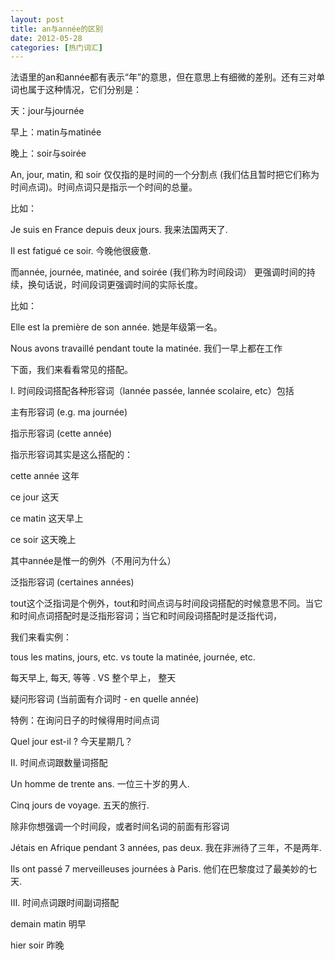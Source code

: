 ```yaml
---
layout: post
title: an与année的区别
date: 2012-05-28
categories: [热门词汇]  
---
```


法语里的an和année都有表示“年”的意思，但在意思上有细微的差别。还有三对单词也属于这种情况，它们分别是：

天：jour与journée

早上：matin与matinée

晚上：soir与soirée

An, jour, matin, 和 soir 仅仅指的是时间的一个分割点 (我们估且暂时把它们称为时间点词)。时间点词只是指示一个时间的总量。

比如：

Je suis en France depuis deux jours. 我来法国两天了.

Il est fatigué ce soir. 今晚他很疲惫.

而année, journée, matinée, and soirée (我们称为时间段词） 更强调时间的持续，换句话说，时间段词更强调时间的实际长度。

比如：

Elle est la première de son année. 她是年级第一名。

Nous avons travaillé pendant toute la matinée. 我们一早上都在工作

下面，我们来看看常见的搭配。

I. 时间段词搭配各种形容词（lannée passée, lannée scolaire, etc）包括

主有形容词 (e.g. ma journée)

指示形容词 (cette année)

指示形容词其实是这么搭配的：

cette année 这年

ce jour 这天

ce matin 这天早上

ce soir 这天晚上

其中année是惟一的例外（不用问为什么）

泛指形容词 (certaines années)

tout这个泛指词是个例外，tout和时间点词与时间段词搭配的时候意思不同。当它和时间点词搭配时是泛指形容词；当它和时间段词搭配时是泛指代词，

我们来看实例：

tous les matins, jours, etc. vs toute la matinée, journée, etc.

每天早上, 每天, 等等 . VS 整个早上， 整天

疑问形容词 (当前面有介词时 - en quelle année)

特例：在询问日子的时候得用时间点词

Quel jour est-il ? 今天星期几？

II. 时间点词跟数量词搭配

Un homme de trente ans. 一位三十岁的男人.

Cinq jours de voyage. 五天的旅行.

除非你想强调一个时间段，或者时间名词的前面有形容词

Jétais en Afrique pendant 3 années, pas deux. 我在非洲待了三年，不是两年.

Ils ont passé 7 merveilleuses journées à Paris. 他们在巴黎度过了最美妙的七天.

III. 时间点词跟时间副词搭配

demain matin 明早

hier soir 昨晚
